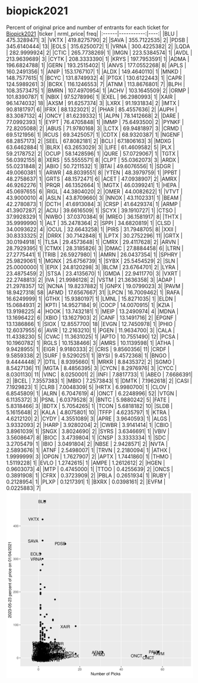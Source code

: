 # biopick2021
Percent of original price and number of entrants for each ticket for [Biopick2021](https://twitter.com/hashtag/Biopick2021)
|ticker |  nrml_price| freq|
|:------|-----------:|----:|
|BLU    | 475.3289471|    3|
|VKTX   | 419.8275790|    2|
|SAVA   | 355.7122535|    2|
|PDSB   | 345.6140444|   13|
|EOLS   | 315.6250072|    1|
|VRNA   | 300.4225382|    2|
|LQDA   | 282.9999924|    2|
|CTIC   | 265.7738269|    1|
|IMGN   | 223.5384574|    1|
|AVDL   | 213.9639689|    3|
|CYTK   | 208.3333390|    1|
|KRYS   | 197.7953591|    1|
|ADMA   | 196.6824788|    1|
|GERN   | 193.2515402|    1|
|ANVS   | 177.0552268|    8|
|APLS   | 160.2491356|    1|
|ANIP   | 153.1767107|    1|
|ALDX   | 149.4640110|    1|
|MNKD   | 148.7577615|    1|
|BCYC   | 131.8749932|    4|
|PTGX   | 130.6122443|    1|
|CAPR   | 124.5989261|    3|
|BCRX   | 116.1246553|    7|
|ATNM   | 113.8676801|    7|
|BLPH   | 108.3573475|    1|
|BMRN   | 107.4970954|    1|
|ACHV   | 103.1645509|    2|
|ORMP   | 101.8390787|    1|
|NBIX   |  97.5278996|    1|
|EXEL   |  96.2980993|    1|
|XAIR   |  96.1474032|   18|
|AXSM   |  91.6257374|    3|
|LXRX   |  91.1931834|    2|
|IMTX   |  90.8181797|    6|
|IFRX   |  88.1323021|    2|
|PHAR   |  85.4557636|    2|
|AUPH   |  83.3087132|    4|
|ONCY   |  81.6239332|    1|
|ALPN   |  78.1412668|    2|
|DARE   |  77.0992393|    1|
|EYPT   |  76.4705848|    1|
|IMMP   |  75.6493500|    2|
|PYNKF  |  72.8205088|    2|
|ABUS   |  71.9780168|    3|
|LCTX   |  69.9481897|    3|
|CRMD   |  69.5121956|    1|
|RCUS   |  69.3425057|    1|
|CDTX   |  68.9320387|    1|
|NGENF  |  68.2857173|    2|
|SEEL   |  67.8082181|    2|
|BCLI   |  67.1806163|    3|
|MDXG   |  63.6462884|    1|
|BLRX   |  63.2653029|    3|
|LIFE   |  61.4609582|    5|
|PLX    |  59.2178752|    2|
|OCUP   |  58.1428596|    1|
|QURE   |  57.0729067|    1|
|TGTX   |  56.0392155|    8|
|XERS   |  55.5555571|    8|
|CLPT   |  55.0362073|    3|
|ARDX   |  55.0231848|    2|
|ABIO   |  50.7211532|    1|
|BTAI   |  49.6076556|    1|
|SDGR   |  49.0060381|    1|
|ARWR   |  48.8039551|    8|
|YTEN   |  48.3979759|    1|
|PPBT   |  48.2758637|    1|
|GRTS   |  48.1572471|    6|
|ACET   |  47.0938907|    2|
|AMRX   |  46.9262276|    1|
|PRQR   |  46.1352664|    1|
|MGTX   |  46.0399241|    1|
|HEPA   |  45.0697655|    6|
|RIGL   |  44.3804020|    2|
|OMER   |  44.0082622|    1|
|VTVT   |  43.9000010|    4|
|ASLN   |  43.8709660|    3|
|NNOX   |  43.1102331|    1|
|BEAM   |  42.2780873|    1|
|DCTH   |  41.6913084|    3|
|CRSP   |  41.6429374|    1|
|ARMP   |  41.3907287|    2|
|ACIU   |  39.6616509|    1|
|SCYX   |  39.1910727|    1|
|CTSO   |  37.9928329|    1|
|NWBO   |  37.0370384|    9|
|MREO   |  36.1581917|    8|
|THTX   |  35.9999990|    1|
|ALT    |  35.2478364|    2|
|SPPI   |  34.6820819|    1|
|CLSD   |  34.0093622|    4|
|OCUL   |  32.6643258|    1|
|PIRS   |  31.7948705|    8|
|XXII   |  30.8333325|    2|
|DRRX   |  30.7142848|    1|
|LPTX   |  30.2752296|   11|
|GRTX   |  30.0194918|    1|
|TLSA   |  29.4573648|    1|
|CMRX   |  29.4117628|    2|
|ARVN   |  28.7929395|    1|
|CTMX   |  28.3185826|    3|
|DMAC   |  27.8884458|    6|
|LTRN   |  27.2775441|    1|
|TRIB   |  26.5927980|    1|
|AMRN   |  26.0437354|    1|
|SPHRY  |  25.9829061|    1|
|MGNX   |  25.6756739|    1|
|SYBX   |  25.5454529|    2|
|SLN    |  25.0000000|    1|
|EPIX   |  24.8120298|    3|
|BLCM   |  23.6764701|    2|
|LYRA   |  23.4875459|    2|
|STSA   |  23.4135670|    1|
|GMDA   |  22.9411770|    3|
|VXRT   |  22.2748813|    2|
|IVA    |  21.9986128|    2|
|VSTM   |  21.3636358|    3|
|ADAP   |  21.2978357|   12|
|NCNA   |  19.8237882|    1|
|GNPX   |  19.0799023|    3|
|PAVM   |  18.9427318|   58|
|AFMD   |  17.6567667|   31|
|LPCN   |  16.7009462|    1|
|RAFA   |  16.6249999|    1|
|GTHX   |  15.9380197|    1|
|LMNL   |  15.8271035|    1|
|ELDN   |  15.0684931|    2|
|KPTI   |  14.9527184|    9|
|COCP   |  14.0070915|    1|
|KZIA   |  13.9198225|    4|
|HOOK   |  13.7432181|    1|
|MEIP   |  13.2490974|    4|
|MDNA   |  13.1696422|    6|
|XBIO   |  13.1627903|    2|
|CANF   |  13.1491716|    2|
|EPGNF  |  13.1386866|    1|
|SIOX   |  12.8557700|   18|
|EVGN   |  12.7450978|    1|
|PHIO   |  12.6037955|    6|
|AVIR   |  12.2163210|    1|
|PGEN   |  11.9634700|    3|
|CALA   |  11.4338230|    5|
|CVAC   |  11.3631025|    1|
|APTO   |  10.7551490|   12|
|PCSA   |  10.1960782|    1|
|RGLS   |  10.1538466|    3|
|AMRS   |  10.1139598|    1|
|ATHA   |   9.9428955|    1|
|EIGR   |   9.9180333|    2|
|CRIS   |   9.8560356|   11|
|CRDF   |   9.5859338|    2|
|SURF   |   9.5290251|    1|
|BYSI   |   9.4572368|    1|
|BNGO   |   9.4444448|    7|
|DTIL   |   8.9395660|    1|
|MRKR   |   8.8435372|    2|
|SGMO   |   8.5427136|   11|
|MGTA   |   8.4856395|    3|
|CYCN   |   8.2976976|    3|
|CYCC   |   8.0301130|   11|
|VINC   |   8.0250001|    2|
|INFI   |   7.8817733|    1|
|ABEO   |   7.6686391|    2|
|BCEL   |   7.3557383|    1|
|MBIO   |   7.2573843|    1|
|DMTK   |   7.1962618|    2|
|CASI   |   7.1929823|    1|
|CLRB   |   7.0048309|    5|
|HRTX   |   6.9980700|    1|
|CLOV   |   6.8545809|    1|
|ALRN   |   6.7047619|    4|
|ONCT   |   6.2248996|   52|
|VTGN   |   6.1135372|    3|
|PSNL   |   6.0379528|    3|
|BNTC   |   5.9880242|    5|
|FATE   |   5.8318466|    3|
|BDTX   |   5.7054265|    1|
|TCON   |   5.6818182|   10|
|SLDB   |   5.1615648|    2|
|KALA   |   4.8075801|   10|
|TFFP   |   4.6235797|    1|
|KTRA   |   4.6212120|    2|
|CYDY   |   4.3551089|    3|
|APRE   |   3.9640593|    1|
|ALGS   |   3.9332093|    2|
|HARP   |   3.9280204|    2|
|CWBR   |   3.9141414|    1|
|CBIO   |   3.8961039|    1|
|SNGX   |   3.8024690|    2|
|SYRS   |   3.6346691|    1|
|VBIV   |   3.5608647|    8|
|BIOC   |   3.4739804|    1|
|CNSP   |   3.3333334|    1|
|SDC    |   3.2705479|    1|
|IBIO   |   3.0491804|    2|
|NBSE   |   2.9428571|    2|
|NVTA   |   2.5893676|    1|
|ATNF   |   2.5498007|    1|
|TRVN   |   2.2180094|    1|
|ATHX   |   1.9999999|    3|
|OPGN   |   1.7627907|    2|
|APTX   |   1.7441860|    1|
|THMO   |   1.5119228|    1|
|EVLO   |   1.2742615|    1|
|AMPE   |   1.2612612|    2|
|HGEN   |   0.9603073|    4|
|MTP    |   0.4745000|    1|
|TTOO   |   0.4255639|    2|
|ONCS   |   0.3891908|    1|
|CFRX   |   0.3723909|    2|
|PBLA   |   0.2651934|    1|
|RUBY   |   0.2128954|    1|
|PLXP   |   0.1217391|    1|
|BXRX   |   0.0398161|    2|
|EVFM   |   0.0225883|    7|
![retvspicks](biopicks.png?raw=true)
